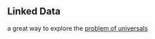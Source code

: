 ## Linked Data

a great way to explore the [problem of universals](https://en.m.wikipedia.org/wiki/Problem_of_universals)